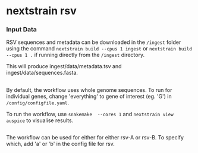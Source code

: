 # nextstrain rsv

### Input Data

RSV sequences and metadata can be downloaded in the ```/ingest``` folder using the command
```nextstrain build --cpus 1 ingest``` or ```nextstrain build --cpus 1 .``` if running directly from the ```/ingest``` directory.

This will produce ingest/data/metadata.tsv and ingest/data/sequences.fasta.

##

By default, the workflow uses whole genome sequences. To run for individual genes, change 'everything' to gene of interest (eg. 'G') in ```/config/configfile.yaml```.

To run the workflow, use ```snakemake  --cores 1``` and ```nextstrain view auspice``` to visualise results.

##


The workflow can be used for either for either rsv-A or rsv-B. To specify which, add 'a' or 'b' in the config file for rsv.
